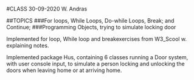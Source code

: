 #CLASS 30-09-2020 W. Andras

##TOPICS
###For loops, While Loops, Do-while Loops, Break; and Continue;
###Programming Objects, trying to simulate locking door

Implemented for loop, While loop and breakexercises from W3_Scool w. explaining notes.

Implemented package Hus, containing 6 classes running a Door system,
with user console input, to simulate a person locking and unlocking
the doors when leaving home or at arriving home.

